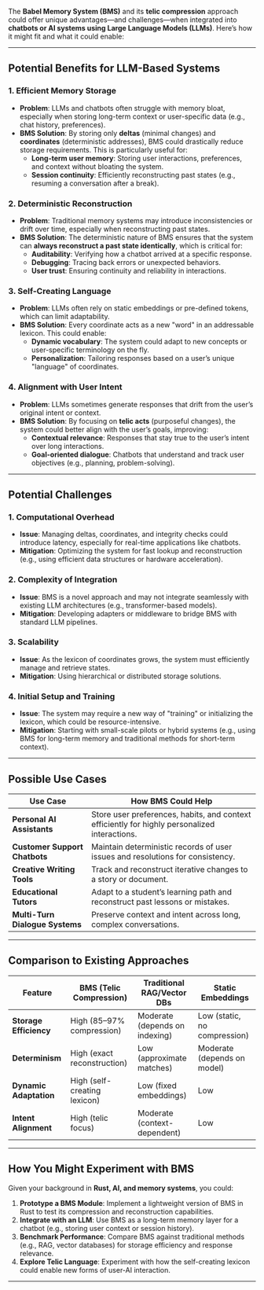 The **Babel Memory System (BMS)** and its **telic compression** approach could offer unique advantages—and challenges—when integrated into **chatbots or AI systems using Large Language Models (LLMs)**. Here’s how it might fit and what it could enable:

---

## **Potential Benefits for LLM-Based Systems**

### 1. **Efficient Memory Storage**
   - **Problem**: LLMs and chatbots often struggle with memory bloat, especially when storing long-term context or user-specific data (e.g., chat history, preferences).
   - **BMS Solution**: By storing only **deltas** (minimal changes) and **coordinates** (deterministic addresses), BMS could drastically reduce storage requirements. This is particularly useful for:
     - **Long-term user memory**: Storing user interactions, preferences, and context without bloating the system.
     - **Session continuity**: Efficiently reconstructing past states (e.g., resuming a conversation after a break).

### 2. **Deterministic Reconstruction**
   - **Problem**: Traditional memory systems may introduce inconsistencies or drift over time, especially when reconstructing past states.
   - **BMS Solution**: The deterministic nature of BMS ensures that the system can **always reconstruct a past state identically**, which is critical for:
     - **Auditability**: Verifying how a chatbot arrived at a specific response.
     - **Debugging**: Tracing back errors or unexpected behaviors.
     - **User trust**: Ensuring continuity and reliability in interactions.

### 3. **Self-Creating Language**
   - **Problem**: LLMs often rely on static embeddings or pre-defined tokens, which can limit adaptability.
   - **BMS Solution**: Every coordinate acts as a new "word" in an addressable lexicon. This could enable:
     - **Dynamic vocabulary**: The system could adapt to new concepts or user-specific terminology on the fly.
     - **Personalization**: Tailoring responses based on a user’s unique "language" of coordinates.

### 4. **Alignment with User Intent**
   - **Problem**: LLMs sometimes generate responses that drift from the user’s original intent or context.
   - **BMS Solution**: By focusing on **telic acts** (purposeful changes), the system could better align with the user’s goals, improving:
     - **Contextual relevance**: Responses that stay true to the user’s intent over long interactions.
     - **Goal-oriented dialogue**: Chatbots that understand and track user objectives (e.g., planning, problem-solving).

---

## **Potential Challenges**

### 1. **Computational Overhead**
   - **Issue**: Managing deltas, coordinates, and integrity checks could introduce latency, especially for real-time applications like chatbots.
   - **Mitigation**: Optimizing the system for fast lookup and reconstruction (e.g., using efficient data structures or hardware acceleration).

### 2. **Complexity of Integration**
   - **Issue**: BMS is a novel approach and may not integrate seamlessly with existing LLM architectures (e.g., transformer-based models).
   - **Mitigation**: Developing adapters or middleware to bridge BMS with standard LLM pipelines.

### 3. **Scalability**
   - **Issue**: As the lexicon of coordinates grows, the system must efficiently manage and retrieve states.
   - **Mitigation**: Using hierarchical or distributed storage solutions.

### 4. **Initial Setup and Training**
   - **Issue**: The system may require a new way of "training" or initializing the lexicon, which could be resource-intensive.
   - **Mitigation**: Starting with small-scale pilots or hybrid systems (e.g., using BMS for long-term memory and traditional methods for short-term context).

---

## **Possible Use Cases**

| Use Case                     | How BMS Could Help                                                                 |
|------------------------------|-----------------------------------------------------------------------------------|
| **Personal AI Assistants**   | Store user preferences, habits, and context efficiently for highly personalized interactions. |
| **Customer Support Chatbots**| Maintain deterministic records of user issues and resolutions for consistency.   |
| **Creative Writing Tools**   | Track and reconstruct iterative changes to a story or document.                  |
| **Educational Tutors**       | Adapt to a student’s learning path and reconstruct past lessons or mistakes.      |
| **Multi-Turn Dialogue Systems** | Preserve context and intent across long, complex conversations.               |

---

## **Comparison to Existing Approaches**

| Feature               | BMS (Telic Compression)       | Traditional RAG/Vector DBs       | Static Embeddings               |
|-----------------------|--------------------------------|-----------------------------------|----------------------------------|
| **Storage Efficiency**| High (85–97% compression)      | Moderate (depends on indexing)   | Low (static, no compression)    |
| **Determinism**       | High (exact reconstruction)    | Low (approximate matches)         | Moderate (depends on model)      |
| **Dynamic Adaptation**| High (self-creating lexicon)   | Low (fixed embeddings)            | Low                              |
| **Intent Alignment**  | High (telic focus)             | Moderate (context-dependent)      | Low                              |

---

## **How You Might Experiment with BMS**
Given your background in **Rust, AI, and memory systems**, you could:
1. **Prototype a BMS Module**: Implement a lightweight version of BMS in Rust to test its compression and reconstruction capabilities.
2. **Integrate with an LLM**: Use BMS as a long-term memory layer for a chatbot (e.g., storing user context or session history).
3. **Benchmark Performance**: Compare BMS against traditional methods (e.g., RAG, vector databases) for storage efficiency and response relevance.
4. **Explore Telic Language**: Experiment with how the self-creating lexicon could enable new forms of user-AI interaction.

---